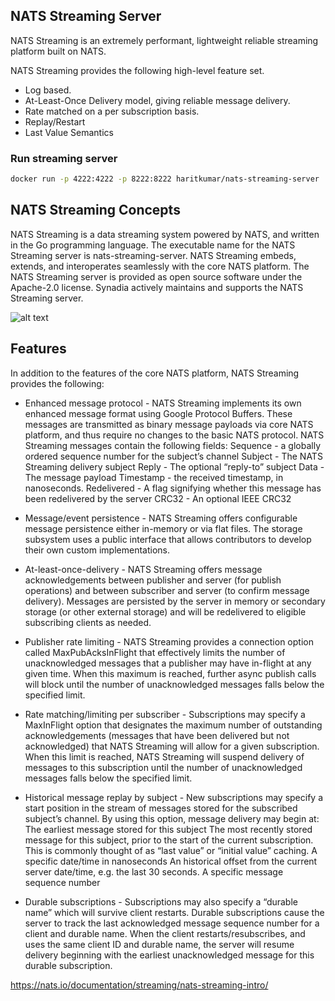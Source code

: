 ## NATS Streaming Server
NATS Streaming is an extremely performant, lightweight reliable streaming platform built on NATS.

NATS Streaming provides the following high-level feature set.

- Log based.
- At-Least-Once Delivery model, giving reliable message delivery.
- Rate matched on a per subscription basis.
- Replay/Restart
- Last Value Semantics

### Run streaming server
```sh
docker run -p 4222:4222 -p 8222:8222 haritkumar/nats-streaming-server
```

## NATS Streaming Concepts
NATS Streaming is a data streaming system powered by NATS, and written in the Go programming language. The executable name for the NATS Streaming server is nats-streaming-server. NATS Streaming embeds, extends, and interoperates seamlessly with the core NATS platform. The NATS Streaming server is provided as open source software under the Apache-2.0 license. Synadia actively maintains and supports the NATS Streaming server.

![alt text](https://res.cloudinary.com/haritkumar/image/upload/v1539505177/github/nats_stream.png)

## Features
In addition to the features of the core NATS platform, NATS Streaming provides the following:

- Enhanced message protocol - NATS Streaming implements its own enhanced message format using Google Protocol Buffers. These messages are transmitted as binary message payloads via core NATS platform, and thus require no changes to the basic NATS protocol. NATS Streaming messages contain the following fields:
Sequence - a globally ordered sequence number for the subject’s channel
Subject - The NATS Streaming delivery subject
Reply - The optional “reply-to” subject
Data - The message payload
Timestamp - the received timestamp, in nanoseconds.
Redelivered - A flag signifying whether this message has been redelivered by the server
CRC32 - An optional IEEE CRC32

- Message/event persistence - NATS Streaming offers configurable message persistence either in-memory or via flat files. The storage subsystem uses a public interface that allows contributors to develop their own custom implementations.

- At-least-once-delivery - NATS Streaming offers message acknowledgements between publisher and server (for publish operations) and between subscriber and server (to confirm message delivery). 
Messages are persisted by the server in memory or secondary storage (or other external storage) and will be redelivered to eligible subscribing clients as needed.

- Publisher rate limiting - NATS Streaming provides a connection option called MaxPubAcksInFlight that effectively limits the number of unacknowledged messages that a publisher may have in-flight at any given time. When this maximum is reached, further async publish calls will block until the number of unacknowledged messages falls below the specified limit.

- Rate matching/limiting per subscriber - Subscriptions may specify a MaxInFlight option that designates the maximum number of outstanding acknowledgements (messages that have been delivered but not acknowledged) that NATS Streaming will allow for a given subscription. When this limit is reached, NATS Streaming will suspend delivery of messages to this subscription until the number of unacknowledged messages falls below the specified limit.

- Historical message replay by subject - New subscriptions may specify a start position in the stream of messages stored for the subscribed subject’s channel. By using this option, message delivery may begin at:
The earliest message stored for this subject
The most recently stored message for this subject, prior to the start of the current subscription. This is commonly thought of as “last value” or “initial value” caching.
A specific date/time in nanoseconds
An historical offset from the current server date/time, e.g. the last 30 seconds.
A specific message sequence number

- Durable subscriptions - Subscriptions may also specify a “durable name” which will survive client restarts. Durable subscriptions cause the server to track the last acknowledged message sequence number for a client and durable name. When the client restarts/resubscribes, and uses the same client ID and durable name, the server will resume delivery beginning with the earliest unacknowledged message for this durable subscription.


https://nats.io/documentation/streaming/nats-streaming-intro/



